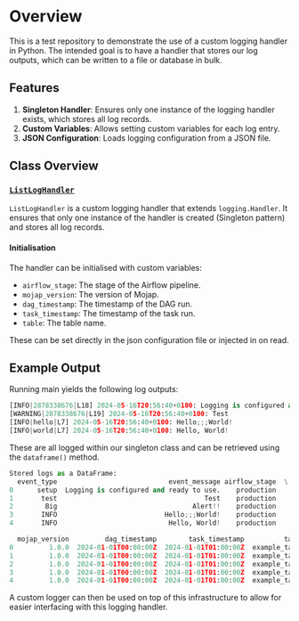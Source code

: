 # Overview

This is a test repository to demonstrate the use of a custom logging handler in Python. The intended goal is to have a handler that stores our log outputs, which can be written to a file or database in bulk.

## Features

1. **Singleton Handler**: Ensures only one instance of the logging handler exists, which stores all log records.
2. **Custom Variables**: Allows setting custom variables for each log entry.
3. **JSON Configuration**: Loads logging configuration from a JSON file.

## Class Overview

### [`ListLogHandler`](https://github.com/ThomasHepworth/stateful-logger/blob/master/logger/custom_handler.py#L6)

`ListLogHandler` is a custom logging handler that extends `logging.Handler`. It ensures that only one instance of the handler is created (Singleton pattern) and stores all log records.

#### Initialisation

The handler can be initialised with custom variables:

- `airflow_stage`: The stage of the Airflow pipeline.
- `mojap_version`: The version of Mojap.
- `dag_timestamp`: The timestamp of the DAG run.
- `task_timestamp`: The timestamp of the task run.
- `table`: The table name.

These can be set directly in the json configuration file or injected in on read.

## Example Output

Running main yields the following log outputs:

```python
[INFO|2878338676|L18] 2024-05-16T20:56:40+0100: Logging is configured and ready to use.
[WARNING|2878338676|L19] 2024-05-16T20:56:40+0100: Test
[INFO|hello|L7] 2024-05-16T20:56:40+0100: Hello;;;World!
[INFO|world|L7] 2024-05-16T20:56:40+0100: Hello, World!
```

These are all logged within our singleton class and can be retrieved using the `dataframe()` method.
```python
Stored logs as a DataFrame:
  event_type                            event_message airflow_stage  \
0      setup  Logging is configured and ready to use.    production
1       test                                     Test    production
2        Big                                  Alert!!    production
3       INFO                           Hello;;;World!    production
4       INFO                            Hello, World!    production

  mojap_version         dag_timestamp        task_timestamp          table
0         1.0.0  2024-01-01T00:00:00Z  2024-01-01T01:00:00Z  example_table
1         1.0.0  2024-01-01T00:00:00Z  2024-01-01T01:00:00Z  example_table
2         1.0.0  2024-01-01T00:00:00Z  2024-01-01T01:00:00Z  example_table
3         1.0.0  2024-01-01T00:00:00Z  2024-01-01T01:00:00Z  example_table
4         1.0.0  2024-01-01T00:00:00Z  2024-01-01T01:00:00Z  example_table
```

A custom logger can then be used on top of this infrastructure to allow for easier interfacing with this logging handler.
